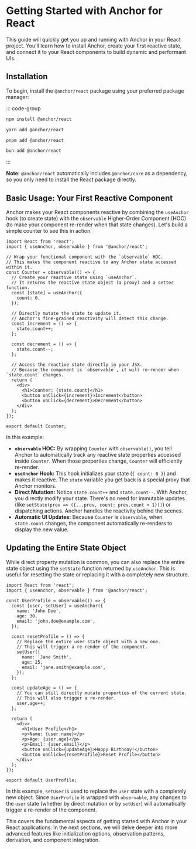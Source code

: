 # Getting Started with Anchor for React

This guide will quickly get you up and running with Anchor in your React project. You'll learn how to install Anchor, create your first reactive state, and connect it to your React components to build dynamic and performant UIs.

## Installation

To begin, install the `@anchor/react` package using your preferred package manager:

::: code-group

```bash [npm]
npm install @anchor/react
```

```bash [Yarn]
yarn add @anchor/react
```

```bash [pnpm]
pnpm add @anchor/react
```

```bash [Bun]
bun add @anchor/react
```

:::

**Note:** `@anchor/react` automatically includes `@anchor/core` as a dependency, so you only need to install the React package directly.

## Basic Usage: Your First Reactive Component

Anchor makes your React components reactive by combining the `useAnchor` hook (to create state) with the `observable` Higher-Order Component (HOC) (to make your component re-render when that state changes). Let's build a simple counter to see this in action.

```tsx
import React from 'react';
import { useAnchor, observable } from '@anchor/react';

// Wrap your functional component with the `observable` HOC.
// This makes the component reactive to any Anchor state accessed within it.
const Counter = observable(() => {
  // Create your reactive state using `useAnchor`.
  // It returns the reactive state object (a proxy) and a setter function.
  const [state] = useAnchor({
    count: 0,
  });

  // Directly mutate the state to update it.
  // Anchor's fine-grained reactivity will detect this change.
  const increment = () => {
    state.count++;
  };

  const decrement = () => {
    state.count--;
  };

  // Access the reactive state directly in your JSX.
  // Because the component is `observable`, it will re-render when `state.count` changes.
  return (
    <div>
      <h1>Counter: {state.count}</h1>
      <button onClick={increment}>Increment</button>
      <button onClick={decrement}>Decrement</button>
    </div>
  );
});

export default Counter;
```

In this example:

- **`observable` HOC:** By wrapping `Counter` with `observable()`, you tell Anchor to automatically track any reactive state properties accessed inside `Counter`. When those properties change, `Counter` will efficiently re-render.
- **`useAnchor` Hook:** This hook initializes your state (`{ count: 0 }`) and makes it reactive. The `state` variable you get back is a special proxy that Anchor monitors.
- **Direct Mutation:** Notice `state.count++` and `state.count--`. With Anchor, you directly modify your state. There's no need for immutable updates (like `setState(prev => ({...prev, count: prev.count + 1}))`) or dispatching actions. Anchor handles the reactivity behind the scenes.
- **Automatic UI Updates:** Because `Counter` is `observable`, when `state.count` changes, the component automatically re-renders to display the new value.

## Updating the Entire State Object

While direct property mutation is common, you can also replace the entire state object using the `setState` function returned by `useAnchor`. This is useful for resetting the state or replacing it with a completely new structure.

```tsx
import React from 'react';
import { useAnchor, observable } from '@anchor/react';

const UserProfile = observable(() => {
  const [user, setUser] = useAnchor({
    name: 'John Doe',
    age: 30,
    email: 'john.doe@example.com',
  });

  const resetProfile = () => {
    // Replace the entire user state object with a new one.
    // This will trigger a re-render of the component.
    setUser({
      name: 'Jane Smith',
      age: 25,
      email: 'jane.smith@example.com',
    });
  };

  const updateAge = () => {
    // You can still directly mutate properties of the current state.
    // This will also trigger a re-render.
    user.age++;
  };

  return (
    <div>
      <h1>User Profile</h1>
      <p>Name: {user.name}</p>
      <p>Age: {user.age}</p>
      <p>Email: {user.email}</p>
      <button onClick={updateAge}>Happy Birthday!</button>
      <button onClick={resetProfile}>Reset Profile</button>
    </div>
  );
});

export default UserProfile;
```

In this example, `setUser` is used to replace the `user` state with a completely new object. Since `UserProfile` is wrapped with `observable`, any changes to the `user` state (whether by direct mutation or by `setUser`) will automatically trigger a re-render of the component.

This covers the fundamental aspects of getting started with Anchor in your React applications. In the next sections, we will delve deeper into more advanced features like initialization options, observation patterns, derivation, and component integration.
